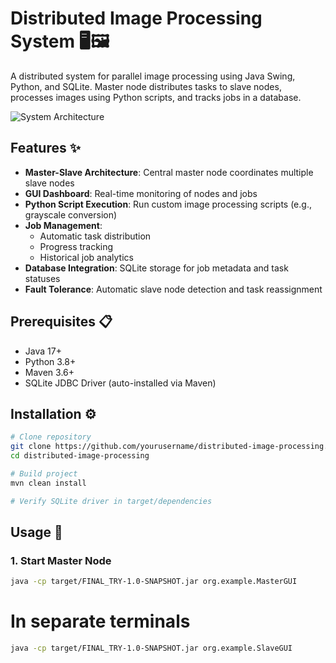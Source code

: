 # Distributed Image Processing System 🖥️🖼️

A distributed system for parallel image processing using Java Swing, Python, and SQLite. Master node distributes tasks to slave nodes, processes images using Python scripts, and tracks jobs in a database.

![System Architecture](docs/architecture.png) <!-- Add architecture diagram if available -->

## Features ✨

- **Master-Slave Architecture**: Central master node coordinates multiple slave nodes
- **GUI Dashboard**: Real-time monitoring of nodes and jobs
- **Python Script Execution**: Run custom image processing scripts (e.g., grayscale conversion)
- **Job Management**: 
  - Automatic task distribution
  - Progress tracking
  - Historical job analytics
- **Database Integration**: SQLite storage for job metadata and task statuses
- **Fault Tolerance**: Automatic slave node detection and task reassignment



## Prerequisites 📋

- Java 17+
- Python 3.8+
- Maven 3.6+
- SQLite JDBC Driver (auto-installed via Maven)

## Installation ⚙️

```bash
# Clone repository
git clone https://github.com/yourusername/distributed-image-processing.git
cd distributed-image-processing

# Build project
mvn clean install

# Verify SQLite driver in target/dependencies
```





## Usage 🚀

### 1. Start Master Node
```bash
java -cp target/FINAL_TRY-1.0-SNAPSHOT.jar org.example.MasterGUI
```

# In separate terminals
```bash
java -cp target/FINAL_TRY-1.0-SNAPSHOT.jar org.example.SlaveGUI
```
